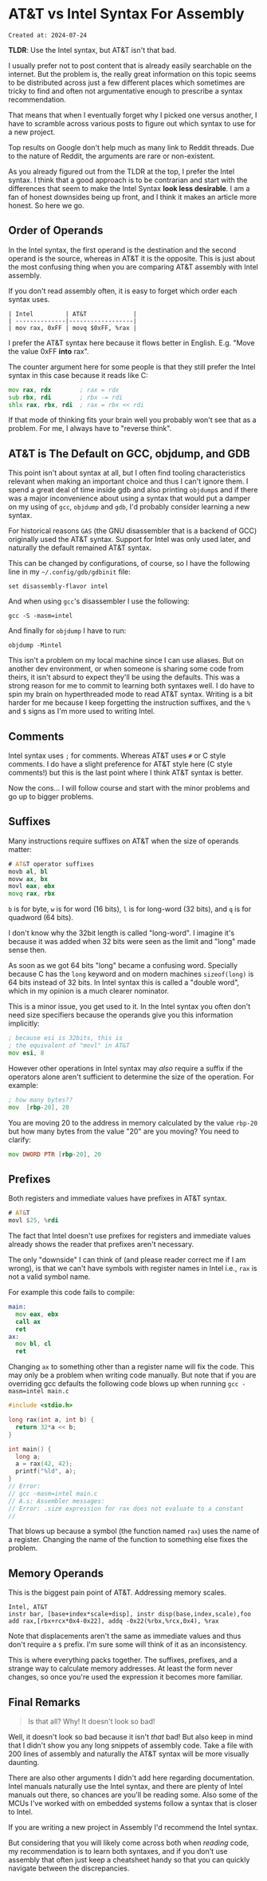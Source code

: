 # AT&T vs Intel Syntax For Assembly

```
Created at: 2024-07-24
```

**TLDR**: Use the Intel syntax, but AT&T isn't that bad.

I usually prefer not to post content that is already easily searchable on the
internet. But the problem is, the really great information on this topic seems
to be distributed across just a few different places which sometimes are tricky
to find and often not argumentative enough to prescribe a syntax
recommendation.

That means that when I eventually forget why I picked one versus another, I
have to scramble across various posts to figure out which syntax to use for a
new project.

Top results on Google don't help much as many link to Reddit threads. Due to
the nature of Reddit, the arguments are rare or non-existent.

As you already figured out from the TLDR at the top, I prefer the Intel syntax.
I think that a good approach is to be contrarian and start with the differences
that seem to make the Intel Syntax **look less desirable**. I am a fan of
honest downsides being up front, and I think it makes an article more honest.
So here we go.

## Order of Operands

In the Intel syntax, the first operand is the destination and the second
operand is the source, whereas in AT&T it is the opposite. This is just about
the most confusing thing when you are comparing AT&T assembly with Intel
assembly.

If you don't read assembly often, it is easy to forget which order each syntax
uses.

```
| Intel         | AT&T             |
| --------------|------------------|
| mov rax, 0xFF | movq $0xFF, %rax |
```

I prefer the AT&T syntax here because it flows better in English. E.g. "Move
the value 0xFF **into** rax".

The counter argument here for some people is that they still prefer the Intel
syntax in this case because it reads like C:

```asm
mov rax, rdx        ; rax = rdx
sub rbx, rdi        ; rbx -= rdi
shlx rax, rbx, rdi  ; rax = rbx << rdi
```

If that mode of thinking fits your brain well you probably won't see that as a
problem. For me, I always have to "reverse think".

## AT&T is The Default on GCC, objdump, and GDB

This point isn't about syntax at all, but I often find tooling characteristics
relevant when making an important choice and thus I can't ignore them. I spend
a great deal of time inside gdb and also printing `objdump`s and if there was a
major inconvenience about using a syntax that would put a damper on my using of
`gcc`, `objdump` and `gdb`, I'd probably consider learning a new syntax.

For historical reasons `GAS` (the GNU disassembler that is a backend of GCC)
originally used the AT&T syntax. Support for Intel was only used later, and
naturally the default remained AT&T syntax.

This can be changed by configurations, of course, so I have the following
line in my `~/.config/gdb/gdbinit` file:

```
set disassembly-flavor intel
```

And when using `gcc`'s disassembler I use the following:

```
gcc -S -masm=intel
```

And finally for `objdump` I have to run:

```
objdump -Mintel
```

This isn't a problem on my local machine since I can use aliases. But on
another dev environment, or when someone is sharing some code from theirs, it
isn't absurd to expect they'll be using the defaults. This was a strong reason
for me to commit to learning both syntaxes well. I do have to spin my brain on
hyperthreaded mode to read AT&T syntax. Writing is a bit harder for me because
I keep forgetting the instruction suffixes, and the `%` and `$` signs as I'm
more used to writing Intel.

## Comments

Intel syntax uses `;` for comments. Whereas AT&T uses `#` or C style comments.
I do have a slight preference for AT&T style here (C style comments!) but this
is the last point where I think AT&T syntax is better.

Now the cons... I will follow course and start with the minor problems and go
up to bigger problems.

## Suffixes

Many instructions require suffixes on AT&T when the size of operands matter:

```asm
# AT&T operator suffixes
movb al, bl
movw ax, bx
movl eax, ebx
movq rax, rbx
```

`b` is for byte, `w` is for word (16 bits), `l` is for long-word (32 bits), and
`q` is for quadword (64 bits).

I don't know why the 32bit length is called "long-word". I imagine it's because
it was added when 32 bits were seen as the limit and "long" made sense then.

As soon as we got 64 bits "long" became a confusing word. Specially because C
has the `long` keyword and on modern machines `sizeof(long)` is 64 bits instead
of 32 bits. In Intel syntax this is called a "double word", which in my opinion
is a much clearer nominator.

This is a minor issue, you get used to it. In the Intel syntax you often don't
need size specifiers because the operands give you this information implicitly:

```asm
; because esi is 32bits, this is
; the equivalent of "movl" in AT&T
mov esi, 8
```

However other operations in Intel syntax may *also* require a suffix if the
operators alone aren't sufficient to determine the size of the operation. For
example:

```asm
; how many bytes??
mov  [rbp-20], 20
```

You are moving 20 to the address in memory calculated by the value `rbp-20`
but how many bytes from the value "20" are you moving? You need to clarify:

```asm
mov DWORD PTR [rbp-20], 20
```

## Prefixes

Both registers and immediate values have prefixes in AT&T syntax.

```asm
# AT&T
movl $25, %rdi
```

The fact that Intel doesn't use prefixes for registers and immediate values
already shows the reader that prefixes aren't necessary.

The only "downside" I can think of (and please reader correct me if I am
wrong), is that we can't have symbols with register names in Intel i.e.,
`rax` is not a valid symbol name.

For example this code fails to compile:

```asm
main:
  mov eax, ebx
  call ax
  ret
ax:
  mov bl, cl
  ret
```

Changing `ax` to something other than a register name will fix the code. This
may only be a problem when writing code manually. But note that if you are
overriding gcc defaults the following code blows up when running `gcc
-masm=intel main.c`

```c
#include <stdio.h>

long rax(int a, int b) {
  return 32*a << b;
}

int main() {
  long a;
  a = rax(42, 42);
  printf("%ld", a);
}
// Error:
// gcc -masm=intel main.c
// A.s: Assembler messages:
// Error: .size expression for rax does not evaluate to a constant
//
```

That blows up because a symbol (the function named `rax`) uses the name of a
register. Changing the name of the function to something else fixes the
problem.

## Memory Operands

This is the biggest pain point of AT&T. Addressing memory scales.

```
Intel, AT&T
instr bar, [base+index*scale+disp], instr disp(base,index,scale),foo
add rax,[rbx+rcx*0x4-0x22], addq -0x22(%rbx,%rcx,0x4), %rax
```

Note that displacements aren't the same as immediate values and thus don't
require a `$` prefix. I'm sure some will think of it as an inconsistency.

This is where everything packs together. The suffixes, prefixes, and a strange
way to calculate memory addresses. At least the form never changes, so once
you're used the expression it becomes more familiar.

## Final Remarks

> Is that all? Why! It doesn't look so bad!

Well, it doesn't look so bad because it isn't *that* bad! But also keep in mind
that I didn't show you any long snippets of assembly code. Take a file with 200
lines of assembly and naturally the AT&T syntax will be more visually daunting.

There are also other arguments I didn't add here regarding documentation.
Intel manuals naturally use the Intel syntax, and there are plenty of Intel
manuals out there, so chances are you'll be reading some. Also some of the
MCUs I've worked with on embedded systems follow a syntax that is closer to
Intel.

If you are writing a new project in Assembly I'd recommend the Intel syntax.

But considering that you will likely come across both when *reading* code, my
recommendation is to learn both syntaxes, and if you don't use assembly that
often just keep a cheatsheet handy so that you can quickly navigate between the
discrepancies.
